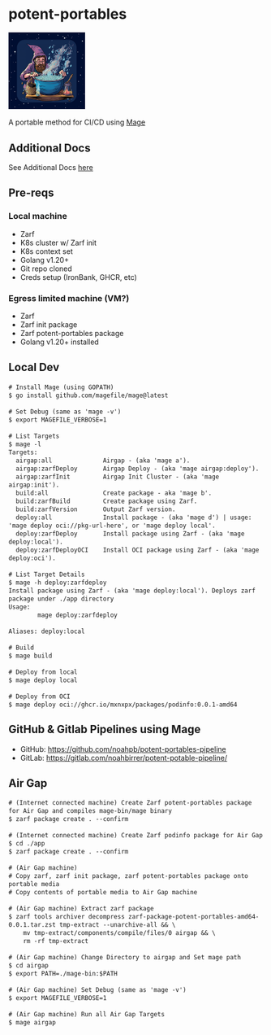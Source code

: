 # potent-portables

<div style="width: 30%; height: 30%">

![Potent Portables](docs/.images/potent-portables.png)

</div>

A portable method for CI/CD using [Mage](https://github.com/magefile/mage#readme)

## Additional Docs

See Additional Docs [here](./docs/README.md)

## Pre-reqs

### Local machine

- Zarf
- K8s cluster w/ Zarf init
- K8s context set
- Golang v1.20+
- Git repo cloned
- Creds setup (IronBank, GHCR, etc)

### Egress limited machine (VM?)

- Zarf
- Zarf init package
- Zarf potent-portables package
- Golang v1.20+ installed

## Local Dev

```console
# Install Mage (using GOPATH)
$ go install github.com/magefile/mage@latest

# Set Debug (same as 'mage -v')
$ export MAGEFILE_VERBOSE=1

# List Targets
$ mage -l
Targets:
  airgap:all              Airgap - (aka 'mage a').
  airgap:zarfDeploy       Airgap Deploy - (aka 'mage airgap:deploy').
  airgap:zarfInit         Airgap Init Cluster - (aka 'mage airgap:init').
  build:all               Create package - aka 'mage b'.
  build:zarfBuild         Create package using Zarf.
  build:zarfVersion       Output Zarf version.
  deploy:all              Install package - (aka 'mage d') | usage: 'mage deploy oci://pkg-url-here', or 'mage deploy local'.
  deploy:zarfDeploy       Install package using Zarf - (aka 'mage deploy:local').
  deploy:zarfDeployOCI    Install OCI package using Zarf - (aka 'mage deploy:oci').

# List Target Details
$ mage -h deploy:zarfdeploy
Install package using Zarf - (aka 'mage deploy:local'). Deploys zarf package under ./app directory
Usage:
        mage deploy:zarfdeploy

Aliases: deploy:local

# Build
$ mage build

# Deploy from local
$ mage deploy local

# Deploy from OCI
$ mage deploy oci://ghcr.io/mxnxpx/packages/podinfo:0.0.1-amd64
```

## GitHub & Gitlab Pipelines using Mage

- GitHub: https://github.com/noahpb/potent-portables-pipeline
- GitLab: https://gitlab.com/noahbirrer/potent-potable-pipeline/

## Air Gap

```console
# (Internet connected machine) Create Zarf potent-portables package for Air Gap and compiles mage-bin/mage binary
$ zarf package create . --confirm

# (Internet connected machine) Create Zarf podinfo package for Air Gap
$ cd ./app
$ zarf package create . --confirm

# (Air Gap machine)
# Copy zarf, zarf init package, zarf potent-portables package onto portable media
# Copy contents of portable media to Air Gap machine

# (Air Gap machine) Extract zarf package
$ zarf tools archiver decompress zarf-package-potent-portables-amd64-0.0.1.tar.zst tmp-extract --unarchive-all && \
    mv tmp-extract/components/compile/files/0 airgap && \
    rm -rf tmp-extract

# (Air Gap machine) Change Directory to airgap and Set mage path
$ cd airgap
$ export PATH=./mage-bin:$PATH

# (Air Gap machine) Set Debug (same as 'mage -v')
$ export MAGEFILE_VERBOSE=1

# (Air Gap machine) Run all Air Gap Targets
$ mage airgap
```
